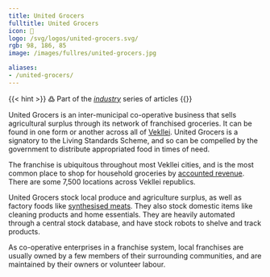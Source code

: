 ```yaml
---
title: United Grocers
fulltitle: United Grocers
icon: 🌾
logo: /svg/logos/united-grocers.svg/
rgb: 98, 186, 85
image: /images/fullres/united-grocers.jpg

aliases:
- /united-grocers/
---
```

{{< hint >}}
߷ Part of the *[industry](/industry/)* series of articles
{{</hint>}}

United Grocers is an inter-municipal co-operative business that sells agricultural surplus through its network of franchised groceries. It can be found in one form or another across all of [<span class="fi fi-com"></span> Vekllei](/vekllei/). United Grocers is a signatory to the Living Standards Scheme, and so can be compelled by the government to distribute appropriated food in times of need.

The franchise is ubiquitous throughout most Vekllei cities, and is the most common place to shop for household groceries by [accounted revenue](/bulletin/accounted-revenue/). There are some 7,500 locations across Vekllei republics.

United Grocers stock local produce and agriculture surplus, as well as factory foods like [synthesised meats](/stories/breakfast/). They also stock domestic items like cleaning products and home essentials. They are heavily automated through a central stock database, and have stock robots to shelve and track products.

As co-operative enterprises in a franchise system, local franchises are usually owned by a few members of their surrounding communities, and are maintained by their owners or volunteer labour.
